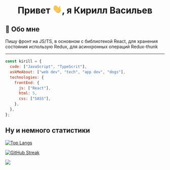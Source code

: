<h1 align="center">Привет <img src="https://raw.githubusercontent.com/kirillwork56/kirillwork56/master/images/Hi.gif" width="30px">, я Кирилл Васильев </h1>

<h2>🚀 Обо мне</h2>

<p>
Пишу фронт на JS/TS, в основном с библиотекой React, для хранения состояния использую Redux, для асинхронных операций Redux-thunk
</p>

---

<!--
<h2 >🔗 Контакты</h2>

[![portfolio](https://img.shields.io/badge/my_portfolio-000?style=for-the-badge&logo=ko-fi&logoColor=white)](https://katherinempeterson.com/)
[![linkedin](https://img.shields.io/badge/linkedin-0A66C2?style=for-the-badge&logo=linkedin&logoColor=white)](https://www.linkedin.com/)
[![twitter](https://img.shields.io/badge/twitter-1DA1F2?style=for-the-badge&logo=twitter&logoColor=white)](https://twitter.com/)
-->

```javascript
const kirill = {
  code: ["JavaScript", "TypeScrit"],
  askMeAbout: ["web dev", "tech", "app dev", "dogs"],
  technologies: {
    frontEnd: {
      js: ["React"],
      html: 5,
      css: ["SASS"],
    },
  },
};
```

## Ну и немного статистики

[![Top Langs](https://github-readme-stats.vercel.app/api/top-langs/?username=kirillwork56&layout=compact&theme=nord)](https://github.com/kirillwork56/github-readme-stats)

[![GitHub Streak](https://github-readme-streak-stats.herokuapp.com?user=kirillwork56&theme=nord&hide_border=true&date_format=j%20M%5B%20Y%5D)](https://git.io/streak-stats)

![](https://github-profile-summary-cards.vercel.app/api/cards/profile-details?username=kirillwork56&theme=nord_dark)
